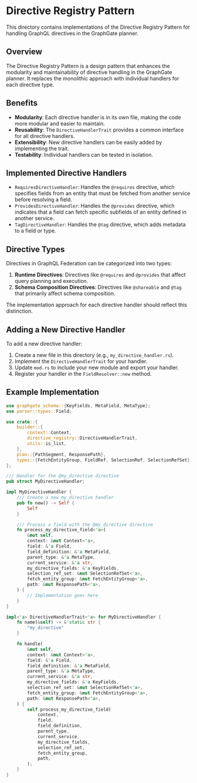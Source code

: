 # Directive Registry Pattern

This directory contains implementations of the Directive Registry Pattern for handling GraphQL directives in the GraphGate planner.

## Overview

The Directive Registry Pattern is a design pattern that enhances the modularity and maintainability of directive handling in the GraphGate planner. It replaces the monolithic approach with individual handlers for each directive type.

## Benefits

- **Modularity**: Each directive handler is in its own file, making the code more modular and easier to maintain.
- **Reusability**: The `DirectiveHandlerTrait` provides a common interface for all directive handlers.
- **Extensibility**: New directive handlers can be easily added by implementing the trait.
- **Testability**: Individual handlers can be tested in isolation.

## Implemented Directive Handlers

- `RequiresDirectiveHandler`: Handles the `@requires` directive, which specifies fields from an entity that must be fetched from another service before resolving a field.
- `ProvidesDirectiveHandler`: Handles the `@provides` directive, which indicates that a field can fetch specific subfields of an entity defined in another service.
- `TagDirectiveHandler`: Handles the `@tag` directive, which adds metadata to a field or type.

## Directive Types

Directives in GraphQL Federation can be categorized into two types:

1. **Runtime Directives**: Directives like `@requires` and `@provides` that affect query planning and execution.
2. **Schema Composition Directives**: Directives like `@shareable` and `@tag` that primarily affect schema composition.

The implementation approach for each directive handler should reflect this distinction.

## Adding a New Directive Handler

To add a new directive handler:

1. Create a new file in this directory (e.g., `my_directive_handler.rs`).
2. Implement the `DirectiveHandlerTrait` for your handler.
3. Update `mod.rs` to include your new module and export your handler.
4. Register your handler in the `FieldResolver::new` method.

## Example Implementation

```rust
use graphgate_schema::{KeyFields, MetaField, MetaType};
use parser::types::Field;

use crate::{
    builder::{
        context::Context,
        directive_registry::DirectiveHandlerTrait,
        utils::is_list,
    },
    plan::{PathSegment, ResponsePath},
    types::{FetchEntityGroup, FieldRef, SelectionRef, SelectionRefSet},
};

/// Handler for the @my_directive directive
pub struct MyDirectiveHandler;

impl MyDirectiveHandler {
    /// Create a new my_directive handler
    pub fn new() -> Self {
        Self
    }

    /// Process a field with the @my_directive directive
    fn process_my_directive_field<'a>(
        &mut self,
        context: &mut Context<'a>,
        field: &'a Field,
        field_definition: &'a MetaField,
        parent_type: &'a MetaType,
        current_service: &'a str,
        my_directive_fields: &'a KeyFields,
        selection_ref_set: &mut SelectionRefSet<'a>,
        fetch_entity_group: &mut FetchEntityGroup<'a>,
        path: &mut ResponsePath<'a>,
    ) {
        // Implementation goes here
    }
}

impl<'a> DirectiveHandlerTrait<'a> for MyDirectiveHandler {
    fn name(&self) -> &'static str {
        "my_directive"
    }

    fn handle(
        &mut self,
        context: &mut Context<'a>,
        field: &'a Field,
        field_definition: &'a MetaField,
        parent_type: &'a MetaType,
        current_service: &'a str,
        my_directive_fields: &'a KeyFields,
        selection_ref_set: &mut SelectionRefSet<'a>,
        fetch_entity_group: &mut FetchEntityGroup<'a>,
        path: &mut ResponsePath<'a>,
    ) {
        self.process_my_directive_field(
            context,
            field,
            field_definition,
            parent_type,
            current_service,
            my_directive_fields,
            selection_ref_set,
            fetch_entity_group,
            path,
        );
    }
}
```
